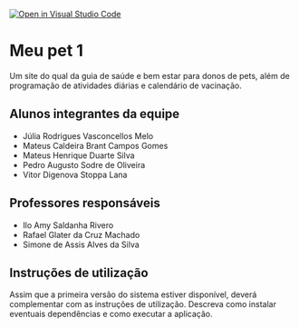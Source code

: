 [![Open in Visual Studio Code](https://classroom.github.com/assets/open-in-vscode-718a45dd9cf7e7f842a935f5ebbe5719a5e09af4491e668f4dbf3b35d5cca122.svg)](https://classroom.github.com/online_ide?assignment_repo_id=10880697&assignment_repo_type=AssignmentRepo)
# Meu pet 1
Um site do qual da guia de saúde e bem estar para donos de pets, além de programação de atividades diárias e calendário de vacinação.

## Alunos integrantes da equipe

* Júlia Rodrigues Vasconcellos Melo
* Mateus Caldeira Brant Campos Gomes
* Mateus Henrique Duarte Silva
* Pedro Augusto Sodre de Oliveira
* Vitor Digenova Stoppa Lana    

## Professores responsáveis

* Ilo Amy Saldanha Rivero
* Rafael Glater da Cruz Machado
* Simone de Assis Alves da Silva

## Instruções de utilização

Assim que a primeira versão do sistema estiver disponível, deverá complementar com as instruções de utilização. Descreva como instalar eventuais dependências e como executar a aplicação.
